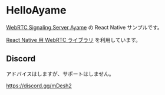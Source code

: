 # HelloAyame

[WebRTC Signaling Server Ayame](https://github.com/OpenAyame/ayame) の React Native サンプルです。

[React Native 用 WebRTC ライブラリ](https://github.com/react-native-webrtc-kit/react-native-webrtc-kit) を利用しています。

## Discord

アドバイスはしますが、サポートはしません。

https://discord.gg/mDesh2